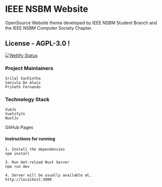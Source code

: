 # IEEE NSBM Website

OpenSource Website theme developed by IEEE NSBM Student Branch and the IEEE NSBM Computer Society Chapter. 

## License - AGPL-3.0 !

[![Netlify Status](https://api.netlify.com/api/v1/badges/08533b0b-749a-46c7-a474-b075de444066/deploy-status)](https://app.netlify.com/sites/ieeensbm-dev/deploys)

### Project Maintainers
	Srilal Sachintha
	Sanjula De Alwis
	Prineth Fernando

### Technology Stack
	VueJs
	VuetifyJs
	NuxtJs
  GitHub Pages

#### Instructions for running
	1. Install the dependencies
	npm install

	3. Run Hot-reload Nuxt Server
	npm run dev

	4. Server will be usually available at,
	http://localhost:3000
